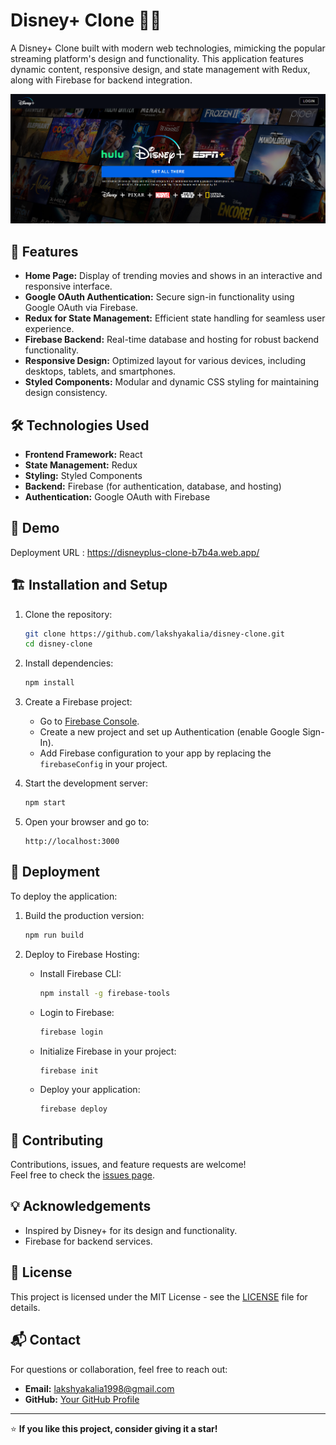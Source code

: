 
# Disney+ Clone 🎥✨  

A Disney+ Clone built with modern web technologies, mimicking the popular streaming platform's design and functionality. This application features dynamic content, responsive design, and state management with Redux, along with Firebase for backend integration.

![Disney+ Screenshot](./src/assets/images/disneyplus-screenshot.png)

## 🚀 Features  
- **Home Page:** Display of trending movies and shows in an interactive and responsive interface.  
- **Google OAuth Authentication:** Secure sign-in functionality using Google OAuth via Firebase.  
- **Redux for State Management:** Efficient state handling for seamless user experience.  
- **Firebase Backend:** Real-time database and hosting for robust backend functionality.  
- **Responsive Design:** Optimized layout for various devices, including desktops, tablets, and smartphones.  
- **Styled Components:** Modular and dynamic CSS styling for maintaining design consistency.  

## 🛠️ Technologies Used  
- **Frontend Framework:** React  
- **State Management:** Redux  
- **Styling:** Styled Components  
- **Backend:** Firebase (for authentication, database, and hosting)  
- **Authentication:** Google OAuth with Firebase  

## 📸 Demo  
Deployment URL : https://disneyplus-clone-b7b4a.web.app/  

## 🏗️ Installation and Setup  
1. Clone the repository:  
   ```bash  
   git clone https://github.com/lakshyakalia/disney-clone.git  
   cd disney-clone  
   ```  

2. Install dependencies:  
   ```bash  
   npm install  
   ```  

3. Create a Firebase project:  
   - Go to [Firebase Console](https://console.firebase.google.com/).  
   - Create a new project and set up Authentication (enable Google Sign-In).  
   - Add Firebase configuration to your app by replacing the `firebaseConfig` in your project.  

4. Start the development server:  
   ```bash  
   npm start  
   ```  

5. Open your browser and go to:  
   ```  
   http://localhost:3000  
   ```  

## 📡 Deployment  
To deploy the application:  
1. Build the production version:  
   ```bash  
   npm run build  
   ```  

2. Deploy to Firebase Hosting:  
   - Install Firebase CLI:  
     ```bash  
     npm install -g firebase-tools  
     ```  
   - Login to Firebase:  
     ```bash  
     firebase login  
     ```  
   - Initialize Firebase in your project:  
     ```bash  
     firebase init  
     ```  
   - Deploy your application:  
     ```bash  
     firebase deploy  
     ```  

## 🤝 Contributing  
Contributions, issues, and feature requests are welcome!  
Feel free to check the [issues page](https://github.com/lakshyakalia/disney-clone/issues).  

## 💡 Acknowledgements  
- Inspired by Disney+ for its design and functionality.  
- Firebase for backend services.  

## 📝 License  
This project is licensed under the MIT License - see the [LICENSE](LICENSE) file for details.  

## 📬 Contact  
For questions or collaboration, feel free to reach out:  
- **Email:** lakshyakalia1998@gmail.com  
- **GitHub:** [Your GitHub Profile](https://github.com/lakshyakalia)  

---  
⭐ **If you like this project, consider giving it a star!**  
